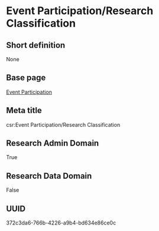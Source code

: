 # Event Participation/Research Classification
## Short definition
None
## Base page
[Event Participation](https://github.com/EuroCRIS/CASRAI-Dictionairies/blob/main/Objects/Event%20Participation.md)
## Meta title
csr:Event Participation/Research Classification
## Research Admin Domain
True
## Research Data Domain
False
## UUID
372c3da6-766b-4226-a9b4-bd634e86ce0c
